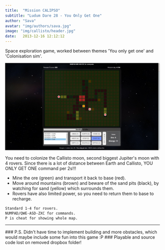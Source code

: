 ```yaml
---
title:  "Mission CALIPSO"
subtitle: "Ludum Dare 28 - You Only Get One"
author: "Sava"
avatar: "img/authors/sava.jpg"
image: "img/callisto/header.jpg"
date:   2013-12-16 12:12:12
---
```



Space exploration game, worked between themes 'You only get one' and 'Colonisation sim'. 

<img class="def_image" src="/img/callisto/shot1.jpg" />

You need to colonize the Callisto moon, second biggest Jupiter's moon with 4 rovers. 
Since there is a lot of distance between Earth and Callisto, YOU ONLY GET ONE command per 2s!!! 

* Mine the ore (green) and transport it back to base (red). 
* Move around mountains (brown) and beware of the sand pits (black), by watching for sand (yellow) which surrounds them. 
* Rovers have also limited power, so you need to return them to base to recharge. 

```
Standard 1-4 for rovers. 
NUMPAD/QWE-ASD-ZXC for commands. 
P is cheat for showing whole map. 
```

<hr />
### P.S. Didn't have time to implement building and more obstacles, which would maybe include some fun into this game :P 
### <span class="error">Playable and source code lost on removed dropbox folder!</span>